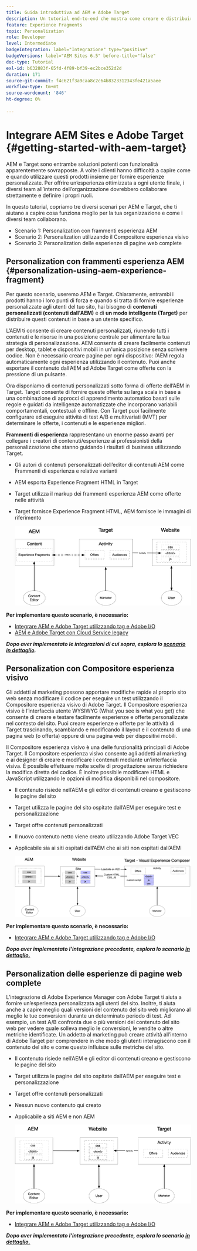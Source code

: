 ```yaml
---
title: Guida introduttiva ad AEM e Adobe Target
description: Un tutorial end-to-end che mostra come creare e distribuire esperienze personalizzate utilizzando Adobe Experience Manager e Adobe Target. In questo tutorial, scoprirai anche i diversi utenti tipo coinvolti nel processo end-to-end e come collaborano tra loro
feature: Experience Fragments
topic: Personalization
role: Developer
level: Intermediate
badgeIntegration: label="Integrazione" type="positive"
badgeVersions: label="AEM Sites 6.5" before-title="false"
doc-type: Tutorial
exl-id: b632883f-65fd-4f89-bf39-ec2bce352d2d
duration: 171
source-git-commit: f4c621f3a9caa8c2c64b8323312343fe421a5aee
workflow-type: tm+mt
source-wordcount: '846'
ht-degree: 0%

---
```


# Integrare AEM Sites e Adobe Target {#getting-started-with-aem-target}

AEM e Target sono entrambe soluzioni potenti con funzionalità apparentemente sovrapposte. A volte i clienti hanno difficoltà a capire come e quando utilizzare questi prodotti insieme per fornire esperienze personalizzate. Per offrire un’esperienza ottimizzata a ogni utente finale, i diversi team all’interno dell’organizzazione dovrebbero collaborare strettamente e definire i propri ruoli.

In questo tutorial, copriamo tre diversi scenari per AEM e Target, che ti aiutano a capire cosa funziona meglio per la tua organizzazione e come i diversi team collaborano.

* Scenario 1: Personalization con frammenti esperienza AEM
* Scenario 2: Personalization utilizzando il Compositore esperienza visivo
* Scenario 3: Personalization delle esperienze di pagine web complete

## Personalization con frammenti esperienza AEM {#personalization-using-aem-experience-fragment}

Per questo scenario, useremo AEM e Target. Chiaramente, entrambi i prodotti hanno i loro punti di forza e quando si tratta di fornire esperienze personalizzate agli utenti del tuo sito, hai bisogno di **contenuti personalizzati (contenuti dall&#39;AEM)** e di **un modo intelligente (Target)** per distribuire questi contenuti in base a un utente specifico.

L’AEM ti consente di creare contenuti personalizzati, riunendo tutti i contenuti e le risorse in una posizione centrale per alimentare la tua strategia di personalizzazione. AEM consente di creare facilmente contenuti per desktop, tablet e dispositivi mobili in un&#39;unica posizione senza scrivere codice. Non è necessario creare pagine per ogni dispositivo: l’AEM regola automaticamente ogni esperienza utilizzando il contenuto. Puoi anche esportare il contenuto dall’AEM ad Adobe Target come offerte con la pressione di un pulsante.

Ora disponiamo di contenuti personalizzati sotto forma di offerte dell’AEM in Target. Target consente di fornire queste offerte su larga scala in base a una combinazione di approcci di apprendimento automatico basati sulle regole e guidati da intelligenze automatizzate che incorporano variabili comportamentali, contestuali e offline.  Con Target puoi facilmente configurare ed eseguire attività di test A/B e multivariati (MVT) per determinare le offerte, i contenuti e le esperienze migliori.

**Frammenti di esperienza** rappresentano un enorme passo avanti per collegare i creatori di contenuti/esperienze ai professionisti della personalizzazione che stanno guidando i risultati di business utilizzando Target.

* Gli autori di contenuti personalizzati dell’editor di contenuti AEM come Frammenti di esperienza e relative varianti
* AEM esporta Experience Fragment HTML in Target&#x200B;
* Target&#x200B; utilizza il markup dei frammenti esperienza AEM come offerte nelle attività
* Target fornisce Experience Fragment HTML, AEM fornisce le immagini di riferimento

  ![Personalization con diagramma frammenti esperienza](assets/personalization-use-case-1/use-case-1-diagram.png)

**Per implementare questo scenario, è necessario:**

* [Integrare AEM e Adobe Target utilizzando tag e Adobe I/O](./implementation.md#integrating-aem-target-options)
* [AEM e Adobe Target con Cloud Service legacy](./implementation.md#integrating-aem-target-options)

***Dopo aver implementato le integrazioni di cui sopra, esplora lo [scenario in dettaglio](./personalization-use-case-1.md).***

## Personalization con Compositore esperienza visivo

Gli addetti al marketing possono apportare modifiche rapide al proprio sito web senza modificare il codice per eseguire un test utilizzando il Compositore esperienza visivo di Adobe Target. Il Compositore esperienza visivo è l’interfaccia utente WYSIWYG (What you see is what you get) che consente di creare e testare facilmente esperienze e offerte personalizzate nel contesto del sito. Puoi creare esperienze e offerte per le attività di Target trascinando, scambiando e modificando il layout e il contenuto di una pagina web (o offerta) oppure di una pagina web per dispositivi mobili.

Il Compositore esperienza visivo è una delle funzionalità principali di Adobe Target. Il Compositore esperienza visivo consente agli addetti al marketing e ai designer di creare e modificare i contenuti mediante un’interfaccia visiva. È possibile effettuare molte scelte di progettazione senza richiedere la modifica diretta del codice. È inoltre possibile modificare HTML e JavaScript utilizzando le opzioni di modifica disponibili nel compositore.

* Il contenuto risiede nell’AEM e gli editor di contenuti creano e gestiscono le pagine del sito
* Target utilizza le pagine del sito ospitate dall’AEM per eseguire test e personalizzazione
* Target offre contenuti personalizzati
* Il nuovo contenuto netto viene creato utilizzando Adobe Target VEC
* Applicabile sia ai siti ospitati dall’AEM che ai siti non ospitati dall’AEM

  ![Personalization utilizzando il diagramma del Compositore esperienza visivo](assets/personalization-use-case-3/use-case-diagram-3.png)

**Per implementare questo scenario, è necessario:**

* [Integrare AEM e Adobe Target utilizzando tag e Adobe I/O](./implementation.md#integrating-aem-target-options)

***Dopo aver implementato l&#39;integrazione precedente, esplora lo scenario [in dettaglio.](./personalization-use-case-3.md)***

## Personalization delle esperienze di pagine web complete

L’integrazione di Adobe Experience Manager con Adobe Target ti aiuta a fornire un’esperienza personalizzata agli utenti del sito. Inoltre, ti aiuta anche a capire meglio quali versioni del contenuto del sito web migliorano al meglio le tue conversioni durante un determinato periodo di test. Ad esempio, un test A/B confronta due o più versioni del contenuto del sito web per vedere quale solleva meglio le conversioni, le vendite o altre metriche identificate. Un addetto al marketing può creare attività all’interno di Adobe Target per comprendere in che modo gli utenti interagiscono con il contenuto del sito e come questo influisce sulle metriche del sito.

* Il contenuto risiede nell’AEM e gli editor di contenuti creano e gestiscono le pagine del sito
* Target utilizza le pagine del sito ospitate dall’AEM per eseguire test e personalizzazione
* Target offre contenuti personalizzati
* Nessun nuovo contenuto qui creato
* Applicabile a siti AEM e non AEM

  ![diagramma](assets/personalization-use-case-2/use-case-2-diagram.png)

**Per implementare questo scenario, è necessario:**

* [Integrare AEM e Adobe Target utilizzando tag e Adobe I/O](./implementation.md#integrating-aem-target-options)

***Dopo aver implementato l&#39;integrazione precedente, esplora lo scenario [in dettaglio.](./personalization-use-case-2.md)***
